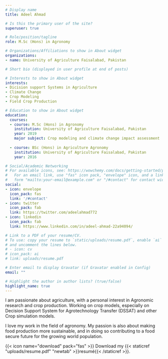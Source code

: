 ```yaml
---
# Display name
title: Adeel Ahmad

# Is this the primary user of the site?
superuser: true

# Role/position/tagline
role: M.Sc (Hons) in Agronomy

# Organizations/Affiliations to show in About widget
organizations:
- name: University of Agriculture Faisalabad, Pakistan

# Short bio (displayed in user profile at end of posts)

# Interests to show in About widget
interests:
- Dicision support Systems in Agriculture
- Climate Change
- Crop Modeling
- Field Crop Production

# Education to show in About widget
education:
  courses:
  - course: M.Sc (Hons) in Agronomy
    institution: University of Agriculture Faisalabad, Pakistan
    year: 2019
    major subject: Crop modeling and climate change impact assessment 
    
  - course: BSc (Hons) in Agriculture Agronomy
    institution: University of Agriculture Faisalabad, Pakistan
    year: 2016

# Social/Academic Networking
# For available icons, see: https://wowchemy.com/docs/getting-started/page-builder/#icons
#   For an email link, use "fas" icon pack, "envelope" icon, and a link in the
#   form "mailto:your-email@example.com" or "/#contact" for contact widget.
social:
- icon: envelope
  icon_pack: fas
  link: '/#contact'
- icon: twitter
  icon_pack: fab
  link: https://twitter.com/adeelahmad772
- icon: linkedin
  icon_pack: fab
  link: https://www.linkedin.com/in/adeel-ahmad-22a94094/

# Link to a PDF of your resume/CV.
# To use: copy your resume to `static/uploads/resume.pdf`, enable `ai` icons in `params.toml`, 
# and uncomment the lines below.
# - icon: cv
# icon_pack: ai
# link: uploads/resume.pdf

# Enter email to display Gravatar (if Gravatar enabled in Config)
email: ""

# Highlight the author in author lists? (true/false)
highlight_name: true
---
```


I am passionate about agriculture, with a personal interest in Agronomic research and crop production.
Working on crop models, especially on Decision Support System for Agrotechnology Transfer (DSSAT) and other Crop simulation models.

I love my work in the field of agronomy. My passion is also about making food production more sustainable, and in doing so contributing to a food secure future for the growing world population.

{{< icon name="download" pack="fas" >}} Download my {{< staticref "uploads/resume.pdf" "newtab" >}}resumé{{< /staticref >}}.
